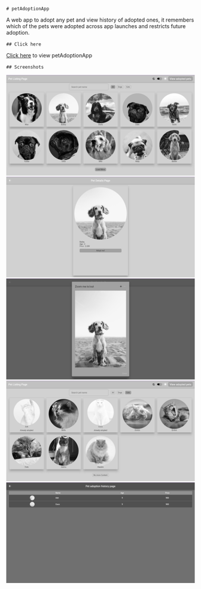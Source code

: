 ```
# petAdoptionApp
```
A web app to adopt any pet and view history of adopted ones, it remembers which of the pets were adopted across app launches and restricts future adoption.

```
## Click here
```
<p>
  <a href="https://flutter-project-405ca.web.app">Click here</a> to view petAdoptionApp
</p>

```
## Screenshots
```


![petListingPage](./screenshots/petListingPage.png)
![petDetailsPage](./screenshots/petDetailsPage.png)
![petZoomInOutPopUp](./screenshots/petZoomInOutPopUp.png)
![petAfterAdoptedPage](./screenshots/petAfterAdoptedPage.png)
![petAdoptedHistoryPage](./screenshots/petAdoptedHistoryPage.png)



